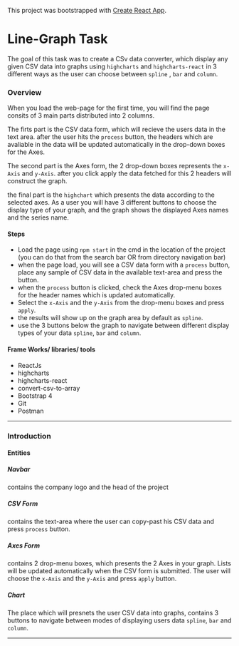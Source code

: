 This project was bootstrapped with [Create React App](https://github.com/facebook/create-react-app).

# Line-Graph Task

The goal of this task was to create a CSv data converter, which display any given CSV data into graphs using `highcharts` and `highcharts-react` in 3 different ways as the user can choose between `spline` , `bar` and `column`.

### Overview

When you load the web-page for the first time, you will find the page consits of 3 main parts distributed into 2 columns.

The firts part is the CSV data form, which will recieve the users data in the text area. after the user hits the `process` button, the headers which are avaliable in the data will be updated automatically in the drop-down boxes for the Axes.

The second part is the Axes form, the 2 drop-down boxes represents the `x-Axis` and `y-Axis`. after you click apply the data fetched for this 2 headers will construct the graph.

the final part is the `highchart` which presents the data according to the selected axes. As a user you will have 3 different buttons to choose the display type of your graph, and the graph shows the displayed Axes names and the series name.

#### Steps

- Load the page using `npm start` in the cmd in the location of the project (you can do that from the search bar OR from directory navigation bar)
- when the page load, you will see a CSV data form with a `process` button, place any sample of CSV data in the available text-area and press the button.
- when the `process` button is clicked, check the Axes drop-menu boxes for the header names which is updated automatically.
- Select the `x-Axis` and the `y-Axis` from the drop-menu boxes and press `apply`.
- the results will show up on the graph area by default as `spline`.
- use the 3 buttons below the graph to navigate between different display types of your data
  `spline`, `bar` and `column`.

#### Frame Works/ libraries/ tools

- ReactJs
- highcharts
- highcharts-react
- convert-csv-to-array
- Bootstrap 4
- Git
- Postman

---

### Introduction

#### Entities

##### Navbar

contains the company logo and the head of the project

##### CSV Form

contains the text-area where the user can copy-past his CSV data and press `process` button.

##### Axes Form

contains 2 drop-menu boxes, which presents the 2 Axes in your graph. Lists will be updated automatically when the CSV form is submitted. The user will choose the `x-Axis` and the `y-Axis` and press `apply` button.

##### Chart

The place which will presnets the user CSV data into graphs, contains 3 buttons to navigate between modes of displaying users data `spline`, `bar` and `column`.

---
